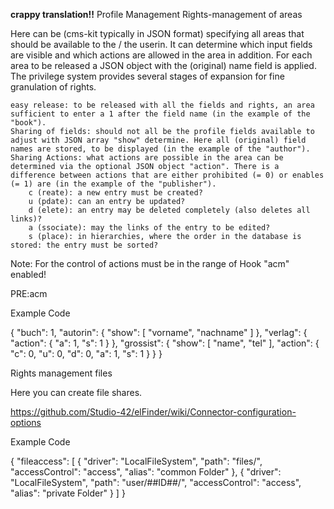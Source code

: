 **crappy translation!!**
Profile Management
Rights-management of areas

Here can be (cms-kit typically in JSON format) specifying all areas that should be available to the / the userin. It can determine which input fields are visible and which actions are allowed in the area in addition. For each area to be released a JSON object with the (original) name field is applied. The privilege system provides several stages of expansion for fine granulation of rights.

    easy release: to be released with all the fields and rights, an area sufficient to enter a 1 after the field name (in the example of the "book").
    Sharing of fields: should not all be the profile fields available to adjust with JSON array "show" determine. Here all (original) field names are stored, to be displayed (in the example of the "author").
    Sharing Actions: what actions are possible in the area can be determined via the optional JSON object "action". There is a difference between actions that are either prohibited (= 0) or enables (= 1) are (in the example of the "publisher").
        c (reate): a new entry must be created?
        u (pdate): can an entry be updated?
        d (elete): an entry may be deleted completely (also deletes all links)?
        a (ssociate): may the links of the entry to be edited?
        s (place): in hierarchies, where the order in the database is stored: the entry must be sorted? 

Note: For the control of actions must be in the range of Hook "acm" enabled!

 PRE:acm 

Example Code

 { "buch": 1, "autorin": { "show": [ "vorname", "nachname" ] }, "verlag": { "action": { "a": 1, "s": 1 } }, "grossist": { "show": [ "name", "tel" ], "action": { "c": 0, "u": 0, "d": 0, "a": 1, "s": 1 } } } 

Rights management files

Here you can create file shares.

https://github.com/Studio-42/elFinder/wiki/Connector-configuration-options

Example Code

 { "fileaccess": [ { "driver": "LocalFileSystem", "path": "files/", "accessControl": "access", "alias": "common Folder" }, { "driver": "LocalFileSystem", "path": "user/##ID##/", "accessControl": "access", "alias": "private Folder" } ] } 
